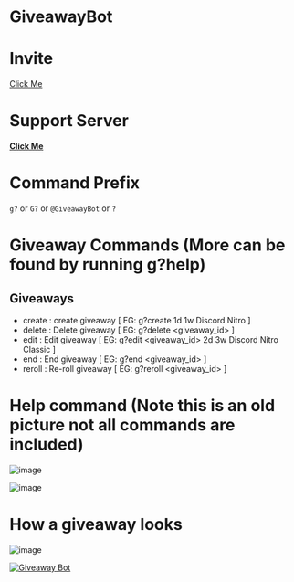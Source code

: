 # GiveawayBot


# Invite
[Click Me](https://discord.com/api/oauth2/authorize?client_id=720998947270951002&permissions=8&scope=bot "GiveawayBot Invite")

# Support Server
**[Click Me](https://discord.gg/VQwb8Mc "Join GiveawayBot Discord Server")**

# Command Prefix
`g?` or `G?` or `@GiveawayBot` or `?`

# Giveaway Commands (More can be found by running g?help)

## Giveaways
- create : create giveaway [ EG: g?create 1d 1w Discord Nitro ]
- delete : Delete giveaway [ EG: g?delete <giveaway_id> ]
- edit : Edit giveaway [ EG: g?edit <giveaway_id> 2d 3w Discord Nitro Classic ]
- end : End giveaway [ EG: g?end <giveaway_id> ]
- reroll : Re-roll giveaway [ EG: g?reroll <giveaway_id> ]

# Help command (Note this is an old picture not all commands are included)
![image](https://user-images.githubusercontent.com/66128227/89187034-59bb7900-d5a5-11ea-823a-204fbd933fc9.png)

![image](https://user-images.githubusercontent.com/66128227/89187111-7788de00-d5a5-11ea-8e8d-a5175900dca3.png)

# How a giveaway looks
![image](https://user-images.githubusercontent.com/66128227/89187154-8bccdb00-d5a5-11ea-9026-679b7f09c4bb.png)


<a href="https://top.gg/bot/720998947270951002" >
  <img src="https://top.gg/api/widget/720998947270951002.svg" alt="Giveaway Bot" />
</a>
